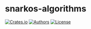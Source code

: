 # snarkos-algorithms

[![Crates.io](https://img.shields.io/crates/v/snarkos-algorithms.svg?color=neon)](https://crates.io/crates/snarkos-algorithms)
[![Authors](https://img.shields.io/badge/authors-Aleo-orange.svg)](../AUTHORS)
[![License](https://img.shields.io/badge/License-GPLv3-blue.svg)](./LICENSE.md)
